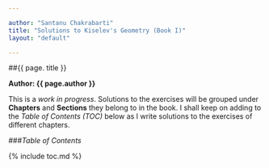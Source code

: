 ```yaml
---

author: "Santanu Chakrabarti"
title: "Solutions to Kiselev's Geometry (Book I)"
layout: "default"

---
```



##{{ page. title }}

**Author: {{ page.author }}**

This is a _work in progress_. Solutions to the exercises will be grouped under **Chapters** and **Sections** they belong to in the book. I shall keep on adding to the _Table of Contents (TOC)_ below as I write solutions to the exercises of different chapters.

###_Table of Contents_

{% include toc.md %}
